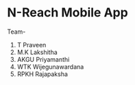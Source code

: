 # N-Reach Mobile App
Team- <br>
1. T Praveen<br>
2. M.K Lakshitha
3. AKGU Priyamanthi
4. WTK Wijegunawardana
5. RPKH Rajapaksha
